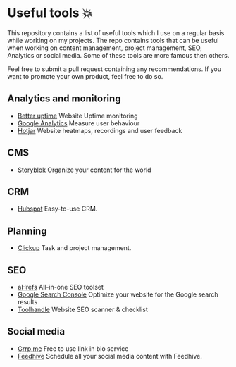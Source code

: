 # Useful tools 💥

This repository contains a list of useful tools which I use on a regular basis while working on my projects. The repo contains tools that can be useful when working on content management, project management, SEO, Analytics or social media. 
Some of these tools are more famous then others. 

Feel free to submit a pull request containing any recommendations.
If you want to promote your own product, feel free to do so.

## Analytics and monitoring
- [Better uptime](https://betteruptime.com) Website Uptime monitoring
- [Google Analytics](https://analytics.google.com) Measure user behaviour
- [Hotjar](https://www.hotjar.com) Website heatmaps, recordings and user feedback

## CMS
- [Storyblok](https://www.storyblok.com) Organize your content for the world


## CRM
- [Hubspot](https://www.hubspot.com) Easy-to-use CRM.


## Planning
- [Clickup](https://www.clickup.com) Task and project management.


## SEO
- [aHrefs](https://www.ahrefs.com) All-in-one SEO toolset
- [Google Search Console](https://search.google.com/search-console/) Optimize your website for the Google search results
- [Toolhandle](https://www.toolhandle.com) Website SEO scanner & checklist


## Social media
- [Grrp.me](https://www.grrp.me) Free to use link in bio service
- [Feedhive](https://www.feedhive.io) Schedule all your social media content with Feedhive.


